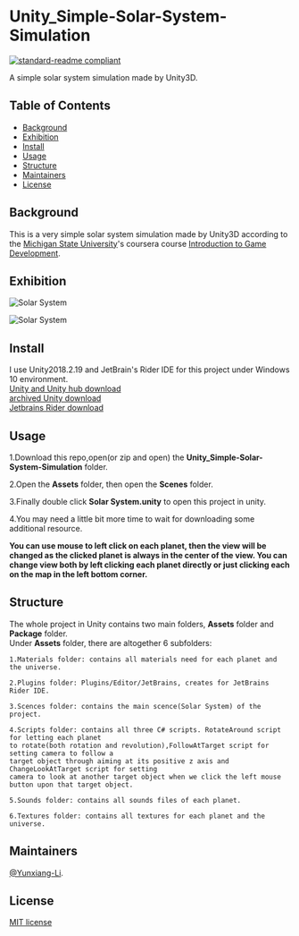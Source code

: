 # Unity_Simple-Solar-System-Simulation

[![standard-readme compliant](https://img.shields.io/badge/readme%20style-standard-brightgreen.svg?style=flat-square)](https://github.com/RichardLitt/standard-readme)

A simple solar system simulation made by Unity3D.

## Table of Contents

- [Background](#Background)
- [Exhibition](#Exhibition)
- [Install](#install)
- [Usage](#usage)
- [Structure](#Structure)
- [Maintainers](#Maintainers)
- [License](#license)

## Background
This is a very simple solar system simulation made by Unity3D according to the [Michigan State University](https://msu.edu/)'s coursera course [Introduction to Game Development](https://www-cloudfront-alias.coursera.org/learn/game-development/home/welcome).

## Exhibition

![Solar System](https://github.com/Yunxiang-Li/Unity3D_Simple-Solar-System-Simulation/blob/master/Screeshots%20and%20Gifs/Solar%20System%20Exhibition.gif)

![Solar System](https://github.com/Yunxiang-Li/Unity_Simple-Solar-System-Simulation/blob/master/Screeshots%20and%20Gifs/syloar%20system.PNG)

## Install

I use Unity2018.2.19 and JetBrain's Rider IDE for this project under Windows 10 environment.<br>
[Unity and Unity hub download](https://unity3d.com/get-unity/download)<br>
[archived Unity download ](https://unity3d.com/get-unity/download/archive)<br>
[Jetbrains Rider download](https://www.jetbrains.com/rider/download/#section=windows)


## Usage

1.Download this repo,open(or zip and open) the **Unity_Simple-Solar-System-Simulation** folder.

2.Open the **Assets** folder, then open the **Scenes** folder.

3.Finally double click **Solar System.unity** to open this project in unity.

4.You may need a little bit more time to wait for downloading some additional resource.

**You can use mouse to left click on each planet, then the view will be changed as the clicked planet is always in the center of the view. You can change view both by left clicking each planet directly or just clicking each on the map in the left bottom corner.**

## Structure

The whole project in Unity contains two main folders, **Assets** folder and **Package** folder.<br>
Under **Assets** folder, there are altogether 6 subfolders:
```
1.Materials folder: contains all materials need for each planet and the universe.

2.Plugins folder: Plugins/Editor/JetBrains, creates for JetBrains Rider IDE.

3.Scences folder: contains the main scence(Solar System) of the project.

4.Scripts folder: contains all three C# scripts. RotateAround script for letting each planet
to rotate(both rotation and revolution),FollowAtTarget script for setting camera to follow a 
target object through aiming at its positive z axis and ChangeLookAtTarget script for setting
camera to look at another target object when we click the left mouse button upon that target object.

5.Sounds folder: contains all sounds files of each planet.

6.Textures folder: contains all textures for each planet and the universe.
```

## Maintainers

[@Yunxiang-Li](https://github.com/Yunxiang-Li).

## License

[MIT license](https://github.com/Yunxiang-Li/CS61B/blob/master/LICENSE)
